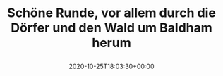 ---
retweeted: false
source: <a href="http://twitter.com/download/android" rel="nofollow">Twitter for Android</a>
entities:
  hashtags: []
  symbols: []
  user_mentions: []
  urls:
  - url: https://t.co/Dd0TtvBxBG
    expanded_url: https://twitter.com/baschtdotcom/status/1320335291169857536
    display_url: twitter.com/baschtdotcom/s…
    indices:
    - '71'
    - '94'
display_text_range:
- '0'
- '94'
favorite_count: '1'
id_str: '1320425771287142400'
truncated: false
retweet_count: '0'
id: '1320425771287142400'
possibly_sensitive: false
created_at: Sun Oct 25 18:03:30 +0000 2020
favorited: false
full_text: Schöne Runde, vor allem durch die Dörfer und den Wald um Baldham herum
lang: de
quote_url: https://twitter.com/baschtdotcom/status/1320335291169857536
tags:
- pesos/twitter
date: '2020-10-25T18:03:30+00:00'
src: https://twitter.com/bascht/status/1320425771287142400
original_url: https://twitter.com/bascht/status/1320425771287142400
type: twitter_tweet
text: Schöne Runde, vor allem durch die Dörfer und den Wald um Baldham herum
title: 'Schöne Runde, vor allem durch die Dörfer und den Wald um Baldham herum

  '

---